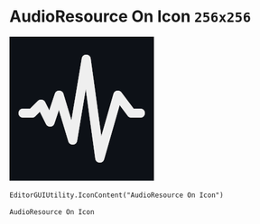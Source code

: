 # AudioResource On Icon `256x256`
<img src="/img/AudioResource%20On%20Icon.png" width=256 height=256>

``` CSharp
EditorGUIUtility.IconContent("AudioResource On Icon")
```
```
AudioResource On Icon
```

